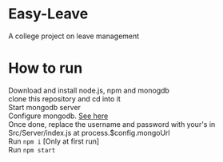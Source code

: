 # Easy-Leave
A college project on leave management

# How to run

Download and install node.js, npm and monogdb<br>
clone this repository and cd into it<br>
Start mongodb server<br>
Configure mongodb. [See here](https://docs.mongodb.com/manual/tutorial/enable-authentication/)<br>
Once done, replace the username and password with your's in Src/Server/index.js at process.$config.mongoUrl <br>
Run `npm i` [Only at first run]<br>
Run `npm start` <br>